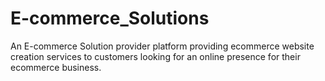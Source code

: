 # E-commerce_Solutions
An E-commerce Solution provider platform providing ecommerce website creation services to customers looking for an online presence for their ecommerce business.